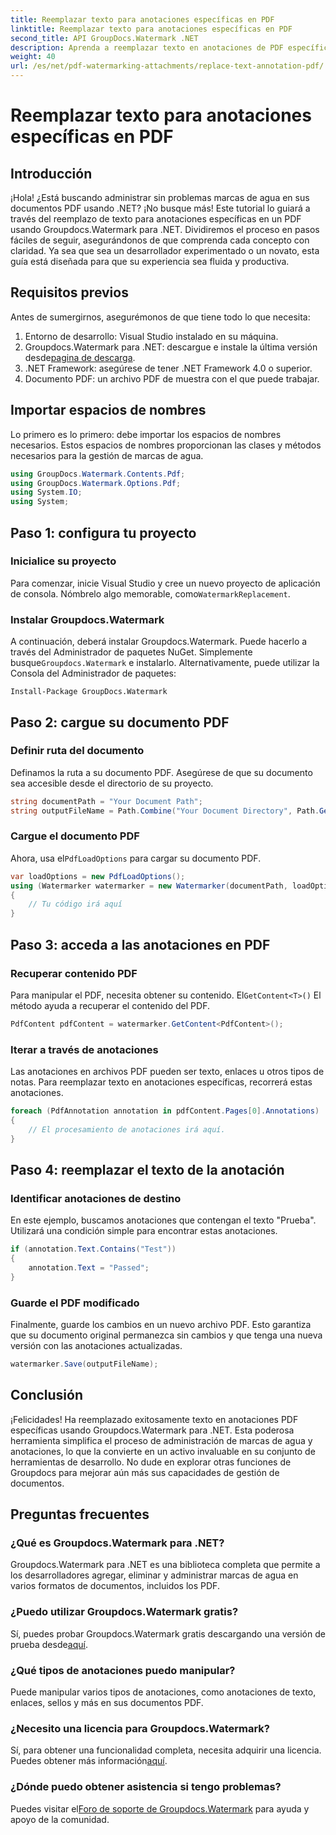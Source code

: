 ```yaml
---
title: Reemplazar texto para anotaciones específicas en PDF
linktitle: Reemplazar texto para anotaciones específicas en PDF
second_title: API GroupDocs.Watermark .NET
description: Aprenda a reemplazar texto en anotaciones de PDF específicas usando Groupdocs.Watermark para .NET con este completo tutorial paso a paso.
weight: 40
url: /es/net/pdf-watermarking-attachments/replace-text-annotation-pdf/
---
```


# Reemplazar texto para anotaciones específicas en PDF

## Introducción
¡Hola! ¿Está buscando administrar sin problemas marcas de agua en sus documentos PDF usando .NET? ¡No busque más! Este tutorial lo guiará a través del reemplazo de texto para anotaciones específicas en un PDF usando Groupdocs.Watermark para .NET. Dividiremos el proceso en pasos fáciles de seguir, asegurándonos de que comprenda cada concepto con claridad. Ya sea que sea un desarrollador experimentado o un novato, esta guía está diseñada para que su experiencia sea fluida y productiva.
## Requisitos previos
Antes de sumergirnos, asegurémonos de que tiene todo lo que necesita:
1. Entorno de desarrollo: Visual Studio instalado en su máquina.
2.  Groupdocs.Watermark para .NET: descargue e instale la última versión desde[pagina de descarga](https://releases.groupdocs.com/Watermark/net/).
3. .NET Framework: asegúrese de tener .NET Framework 4.0 o superior.
4. Documento PDF: un archivo PDF de muestra con el que puede trabajar.
## Importar espacios de nombres
Lo primero es lo primero: debe importar los espacios de nombres necesarios. Estos espacios de nombres proporcionan las clases y métodos necesarios para la gestión de marcas de agua.
```csharp
using GroupDocs.Watermark.Contents.Pdf;
using GroupDocs.Watermark.Options.Pdf;
using System.IO;
using System;
```
## Paso 1: configura tu proyecto
### Inicialice su proyecto
Para comenzar, inicie Visual Studio y cree un nuevo proyecto de aplicación de consola. Nómbrelo algo memorable, como`WatermarkReplacement`.
### Instalar Groupdocs.Watermark
 A continuación, deberá instalar Groupdocs.Watermark. Puede hacerlo a través del Administrador de paquetes NuGet. Simplemente busque`Groupdocs.Watermark` e instalarlo. Alternativamente, puede utilizar la Consola del Administrador de paquetes:
```shell
Install-Package GroupDocs.Watermark
```
## Paso 2: cargue su documento PDF
### Definir ruta del documento
Definamos la ruta a su documento PDF. Asegúrese de que su documento sea accesible desde el directorio de su proyecto.
```csharp
string documentPath = "Your Document Path";
string outputFileName = Path.Combine("Your Document Directory", Path.GetFileName(documentPath));
```
### Cargue el documento PDF
 Ahora, usa el`PdfLoadOptions` para cargar su documento PDF.
```csharp
var loadOptions = new PdfLoadOptions();
using (Watermarker watermarker = new Watermarker(documentPath, loadOptions))
{
    // Tu código irá aquí
}
```
## Paso 3: acceda a las anotaciones en PDF
### Recuperar contenido PDF
 Para manipular el PDF, necesita obtener su contenido. El`GetContent<T>()` El método ayuda a recuperar el contenido del PDF.
```csharp
PdfContent pdfContent = watermarker.GetContent<PdfContent>();
```
### Iterar a través de anotaciones
Las anotaciones en archivos PDF pueden ser texto, enlaces u otros tipos de notas. Para reemplazar texto en anotaciones específicas, recorrerá estas anotaciones.
```csharp
foreach (PdfAnnotation annotation in pdfContent.Pages[0].Annotations)
{
    // El procesamiento de anotaciones irá aquí.
}
```
## Paso 4: reemplazar el texto de la anotación
### Identificar anotaciones de destino
En este ejemplo, buscamos anotaciones que contengan el texto "Prueba". Utilizará una condición simple para encontrar estas anotaciones.
```csharp
if (annotation.Text.Contains("Test"))
{
    annotation.Text = "Passed";
}
```
### Guarde el PDF modificado
Finalmente, guarde los cambios en un nuevo archivo PDF. Esto garantiza que su documento original permanezca sin cambios y que tenga una nueva versión con las anotaciones actualizadas.
```csharp
watermarker.Save(outputFileName);
```

## Conclusión
¡Felicidades! Ha reemplazado exitosamente texto en anotaciones PDF específicas usando Groupdocs.Watermark para .NET. Esta poderosa herramienta simplifica el proceso de administración de marcas de agua y anotaciones, lo que la convierte en un activo invaluable en su conjunto de herramientas de desarrollo. No dude en explorar otras funciones de Groupdocs para mejorar aún más sus capacidades de gestión de documentos.
## Preguntas frecuentes
### ¿Qué es Groupdocs.Watermark para .NET?
Groupdocs.Watermark para .NET es una biblioteca completa que permite a los desarrolladores agregar, eliminar y administrar marcas de agua en varios formatos de documentos, incluidos los PDF.
### ¿Puedo utilizar Groupdocs.Watermark gratis?
 Sí, puedes probar Groupdocs.Watermark gratis descargando una versión de prueba desde[aquí](https://releases.groupdocs.com/).
### ¿Qué tipos de anotaciones puedo manipular?
Puede manipular varios tipos de anotaciones, como anotaciones de texto, enlaces, sellos y más en sus documentos PDF.
### ¿Necesito una licencia para Groupdocs.Watermark?
 Sí, para obtener una funcionalidad completa, necesita adquirir una licencia. Puedes obtener más información[aquí](https://purchase.groupdocs.com/buy).
### ¿Dónde puedo obtener asistencia si tengo problemas?
 Puedes visitar el[Foro de soporte de Groupdocs.Watermark](https://forum.groupdocs.com/c/watermark/19) para ayuda y apoyo de la comunidad.